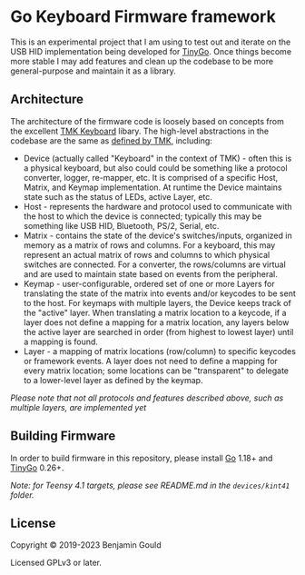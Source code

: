 Go Keyboard Firmware framework
==============================

This is an experimental project that I am using to test out and iterate on the USB HID implementation being developed
for [TinyGo][tinygo]. Once things become more stable I may add features and clean up the codebase to be more
general-purpose and maintain it as a library.

Architecture
------------

The architecture of the firmware code is loosely based on concepts from the excellent [TMK Keyboard][tmk] libary.
The high-level abstractions in the codebase are the same as [defined by TMK][tmk-architecture], including:

 * Device (actually called "Keyboard" in the context of TMK) - often this is a physical keyboard, but also could
   could be something like a protocol converter, logger, re-mapper, etc. It is comprised of a specific Host, Matrix,
   and Keymap implementation. At runtime the Device maintains state such as the status of LEDs, active Layer, etc.
 * Host - represents the hardware and protocol used to communicate with the host to which the device is connected;
   typically this may be something like USB HID, Bluetooth, PS/2, Serial, etc.
 * Matrix - contains the state of the device's switches/inputs, organized in memory as a matrix of rows and columns.
   For a keyboard, this may represent an actual matrix of rows and columns to which physical switches are connected.
   For a converter, the rows/columns are virtual and are used to maintain state based on events from the peripheral.
 * Keymap - user-configurable, ordered set of one or more Layers for translating the state of the matrix into events
   and/or keycodes to be sent to the host. For keymaps with multiple layers, the Device keeps track of the "active"
   layer. When translating a matrix location to a keycode, if a layer does not define a mapping for a matrix location,
   any layers below the active layer are searched in order (from highest to lowest layer) until a mapping is found.
 * Layer - a mapping of matrix locations (row/column) to specific keycodes or framework events. A layer does not need
   to define a mapping for every matrix location; some locations can be "transparent" to delegate to a lower-level
   layer as defined by the keymap.

*Please note that not all protocols and features described above, such as multiple layers, are implemented yet*

Building Firmware
-----------------

In order to build firmware in this repository, please install [Go][golang] 1.18+ and [TinyGo][tinygo] 0.26+.

*Note: for Teensy 4.1 targets, please see README.md in the `devices/kint41` folder.*

License
-----------------------

Copyright © 2019-2023 Benjamin Gould

Licensed GPLv3 or later.

[golang]: https://golang.org/
[tinygo]: https://tinygo.org/
[tmk]: https://github.com/tmk/tmk_keyboard
[tmk-architecture]: https://github.com/tmk/tmk_keyboard/tree/master/tmk_core#architecture
[build-from-source]: https://tinygo.org/docs/guides/build/